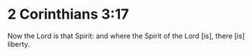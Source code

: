 # 2 Corinthians 3:17

Now the Lord is that Spirit: and where the Spirit of the Lord [is], there [is] liberty.